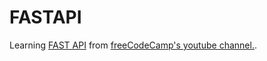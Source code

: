 # FASTAPI

Learning [FAST API](https://fastapi.tiangolo.com/) from [freeCodeCamp's youtube channel.](https://www.youtube.com/watch?v=tLKKmouUams).